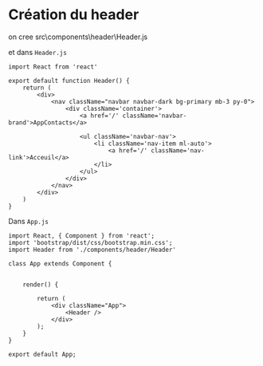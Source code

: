 # Création du header

on cree src\components\header\Header.js

et dans `Header.js`

    import React from 'react'

    export default function Header() {
        return (
            <div>
                <nav className="navbar navbar-dark bg-primary mb-3 py-0">
                    <div className='container'>
                        <a href='/' className='navbar-brand'>AppContacts</a>

                        <ul className='navbar-nav'>
                            <li className='nav-item ml-auto'>
                                <a href='/' className='nav-link'>Acceuil</a>
                            </li>
                        </ul>
                    </div>
                </nav>
            </div>
        )
    }

Dans `App.js`

    import React, { Component } from 'react';
    import 'bootstrap/dist/css/bootstrap.min.css';
    import Header from './components/header/Header'

    class App extends Component {


        render() {

            return (
                <div className="App">
                    <Header />
                </div>
            );
        }
    }

    export default App;
